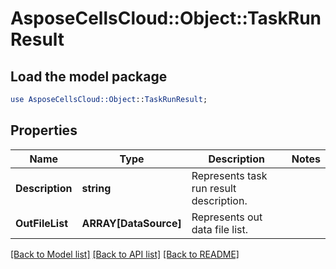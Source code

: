 # AsposeCellsCloud::Object::TaskRunResult 

## Load the model package
```perl
use AsposeCellsCloud::Object::TaskRunResult;
```

## Properties
Name | Type | Description | Notes
------------ | ------------- | ------------- | -------------
**Description** | **string** | Represents task run result description. |
**OutFileList** | **ARRAY[DataSource]** | Represents out data file list. |  

[[Back to Model list]](../README.md#documentation-for-models) [[Back to API list]](../README.md#documentation-for-api-endpoints) [[Back to README]](../README.md)


